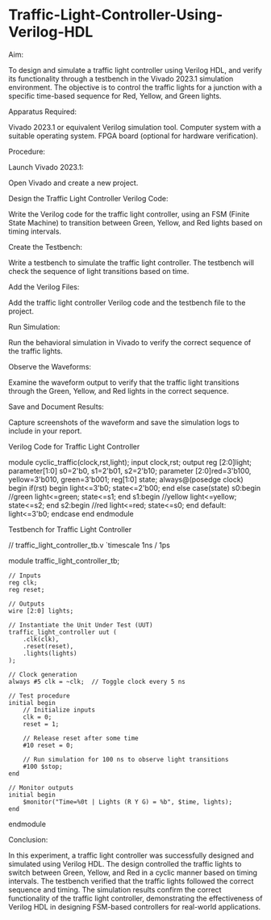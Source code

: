 # Traffic-Light-Controller-Using-Verilog-HDL

Aim:

To design and simulate a traffic light controller using Verilog HDL, and verify its functionality through a testbench in the Vivado 2023.1 simulation environment. The objective is to control the traffic lights for a junction with a specific time-based sequence for Red, Yellow, and Green lights.

Apparatus Required:

Vivado 2023.1 or equivalent Verilog simulation tool.
Computer system with a suitable operating system.
FPGA board (optional for hardware verification).

Procedure:

Launch Vivado 2023.1:

Open Vivado and create a new project.

Design the Traffic Light Controller Verilog Code:

Write the Verilog code for the traffic light controller, using an FSM (Finite State Machine) to transition between Green, Yellow, and Red lights based on timing intervals.

Create the Testbench:

Write a testbench to simulate the traffic light controller. The testbench will check the sequence of light transitions based on time.

Add the Verilog Files:

Add the traffic light controller Verilog code and the testbench file to the project.

Run Simulation:

Run the behavioral simulation in Vivado to verify the correct sequence of the traffic lights.

Observe the Waveforms:

Examine the waveform output to verify that the traffic light transitions through the Green, Yellow, and Red lights in the correct sequence.

Save and Document Results:

Capture screenshots of the waveform and save the simulation logs to include in your report.

Verilog Code for Traffic Light Controller

module cyclic_traffic(clock,rst,light);
input clock,rst;
output reg [2:0]light;
parameter[1:0] s0=2'b0,
               s1=2'b01,
               s2=2'b10;
parameter [2:0]red=3'b100,
               yellow=3'b010,
               green=3'b001;
reg[1:0] state;
always@(posedge clock)
begin
     if(rst) begin
     light<=3'b0;
     state<=2'b00;
     end
else
    case(state)
    s0:begin //green
    light<=green;
    state<=s1;
end
   s1:begin //yellow
   light<=yellow;
   state<=s2;
   end
      s2:begin //red
      light<=red;
      state<=s0;
   end
default: light<=3'b0;
endcase
end
endmodule

Testbench for Traffic Light Controller

// traffic_light_controller_tb.v
`timescale 1ns / 1ps

module traffic_light_controller_tb;

    // Inputs
    reg clk;
    reg reset;

    // Outputs
    wire [2:0] lights;

    // Instantiate the Unit Under Test (UUT)
    traffic_light_controller uut (
        .clk(clk),
        .reset(reset),
        .lights(lights)
    );

    // Clock generation
    always #5 clk = ~clk;  // Toggle clock every 5 ns

    // Test procedure
    initial begin
        // Initialize inputs
        clk = 0;
        reset = 1;

        // Release reset after some time
        #10 reset = 0;

        // Run simulation for 100 ns to observe light transitions
        #100 $stop;
    end

    // Monitor outputs
    initial begin
        $monitor("Time=%0t | Lights (R Y G) = %b", $time, lights);
    end

endmodule


Conclusion:

In this experiment, a traffic light controller was successfully designed and simulated using Verilog HDL. The design controlled the traffic lights to switch between Green, Yellow, and Red in a cyclic manner based on timing intervals. The testbench verified that the traffic lights followed the correct sequence and timing. The simulation results confirm the correct functionality of the traffic light controller, demonstrating the effectiveness of Verilog HDL in designing FSM-based controllers for real-world applications.

